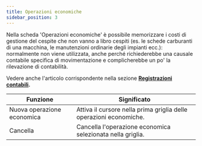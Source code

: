 ```yaml
---
title: Operazioni economiche
sidebar_position: 3
---
```


Nella scheda 'Operazioni economiche' è possibile memorizzare i costi di gestione del cespite che non vanno a libro cespiti (es. le schede carburanti di una macchina, le manutenzioni ordinarie degli impianti ecc.): normalmente non viene utilizzata, anche perché richiederebbe una causale contabile specifica di movimentazione e complicherebbe un po' la rilevazione di contabilità.

Vedere anche l'articolo corrispondente nella sezione **[Registrazioni contabili](/docs/finance-area/ledger-records/records/create-ledger-record/fixed-assets-tab).**





| Funzione | Significato |
| --- | --- |
| Nuova operazione economica | Attiva il cursore nella prima griglia delle operazioni economiche. |
| Cancella | Cancella l'operazione economica selezionata nella griglia. |






